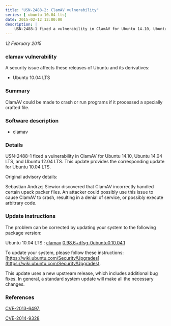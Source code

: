 ```yaml
---
title: "USN-2488-2: ClamAV vulnerability"
series: [ ubuntu-10.04-lts]
date: 2015-02-12 12:00:00
description: |
    USN-2488-1 fixed a vulnerability in ClamAV for Ubuntu 14.10, Ubuntu 14.04 LTS, and Ubuntu 12.04 LTS. This update provides the corresponding update for Ubuntu 10.04 LTS.
--- 
```

 
 

*12 February 2015*

### clamav vulnerability

A security issue affects these releases of Ubuntu and its derivatives:

* Ubuntu 10.04 LTS

### Summary

ClamAV could be made to crash or run programs if it processed a specially crafted file.

### Software description

* clamav 

### Details

USN-2488-1 fixed a vulnerability in ClamAV for Ubuntu 14.10, Ubuntu 14.04 LTS, and Ubuntu 12.04 LTS. This update provides the corresponding update for Ubuntu 10.04 LTS.

Original advisory details:

 Sebastian Andrzej Siewior discovered that ClamAV incorrectly handled certain upack packer files. An attacker could possibly use this issue to cause ClamAV to crash, resulting in a denial of service, or possibly execute arbitrary code. 

### Update instructions

The problem can be corrected by updating your system to the following package version:

Ubuntu 10.04 LTS
 : [clamav](https://launchpad.net/ubuntu/+source/clamav) <span> [0.98.6+dfsg-0ubuntu0.10.04.1](https://launchpad.net/ubuntu/+source/clamav/0.98.6+dfsg-0ubuntu0.10.04.1) </span> 

To update your system, please follow these instructions: [https://wiki.ubuntu.com/Security/Upgrades](https://wiki.ubuntu.com/Security/Upgrades).

This update uses a new upstream release, which includes additional bug fixes. In general, a standard system update will make all the necessary changes. 

### References

 
 [CVE-2013-6497](http://people.ubuntu.com/~ubuntu-security/cve/CVE-2013-6497), 

 [CVE-2014-9328](http://people.ubuntu.com/~ubuntu-security/cve/CVE-2014-9328)
 

